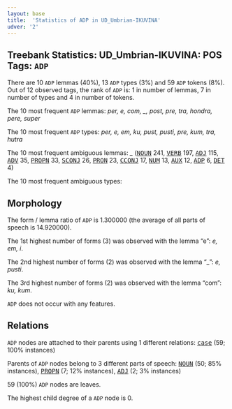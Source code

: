 ```yaml
---
layout: base
title:  'Statistics of ADP in UD_Umbrian-IKUVINA'
udver: '2'
---
```


## Treebank Statistics: UD_Umbrian-IKUVINA: POS Tags: `ADP`

There are 10 `ADP` lemmas (40%), 13 `ADP` types (3%) and 59 `ADP` tokens (8%).
Out of 12 observed tags, the rank of `ADP` is: 1 in number of lemmas, 7 in number of types and 4 in number of tokens.

The 10 most frequent `ADP` lemmas: <em>per, e, com, _, post, pre, tra, hondra, pere, super</em>

The 10 most frequent `ADP` types:  <em>per, e, em, ku, pust, pusti, pre, kum, tra, hutra</em>

The 10 most frequent ambiguous lemmas: <em>_</em> (<tt><a href="xum_ikuvina-pos-NOUN.html">NOUN</a></tt> 241, <tt><a href="xum_ikuvina-pos-VERB.html">VERB</a></tt> 197, <tt><a href="xum_ikuvina-pos-ADJ.html">ADJ</a></tt> 115, <tt><a href="xum_ikuvina-pos-ADV.html">ADV</a></tt> 35, <tt><a href="xum_ikuvina-pos-PROPN.html">PROPN</a></tt> 33, <tt><a href="xum_ikuvina-pos-SCONJ.html">SCONJ</a></tt> 26, <tt><a href="xum_ikuvina-pos-PRON.html">PRON</a></tt> 23, <tt><a href="xum_ikuvina-pos-CCONJ.html">CCONJ</a></tt> 17, <tt><a href="xum_ikuvina-pos-NUM.html">NUM</a></tt> 13, <tt><a href="xum_ikuvina-pos-AUX.html">AUX</a></tt> 12, <tt><a href="xum_ikuvina-pos-ADP.html">ADP</a></tt> 6, <tt><a href="xum_ikuvina-pos-DET.html">DET</a></tt> 4)

The 10 most frequent ambiguous types:  



## Morphology

The form / lemma ratio of `ADP` is 1.300000 (the average of all parts of speech is 14.920000).

The 1st highest number of forms (3) was observed with the lemma “e”: <em>e, em, i</em>.

The 2nd highest number of forms (2) was observed with the lemma “_”: <em>e, pusti</em>.

The 3rd highest number of forms (2) was observed with the lemma “com”: <em>ku, kum</em>.

`ADP` does not occur with any features.


## Relations

`ADP` nodes are attached to their parents using 1 different relations: <tt><a href="xum_ikuvina-dep-case.html">case</a></tt> (59; 100% instances)

Parents of `ADP` nodes belong to 3 different parts of speech: <tt><a href="xum_ikuvina-pos-NOUN.html">NOUN</a></tt> (50; 85% instances), <tt><a href="xum_ikuvina-pos-PROPN.html">PROPN</a></tt> (7; 12% instances), <tt><a href="xum_ikuvina-pos-ADJ.html">ADJ</a></tt> (2; 3% instances)

59 (100%) `ADP` nodes are leaves.

The highest child degree of a `ADP` node is 0.

